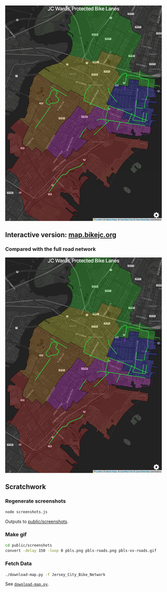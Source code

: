 [![Jersey City Protected Bike Lane + Ward Map](./public/screenshots/pbls.png)](https://map.bikejc.org)

## Interactive version: [map.bikejc.org](https://map.bikejc.org)

### Compared with the full road network <a id="pbls-vs-roads"></a>

![](public/screenshots/pbls-vs-roads.gif)

## Scratchwork

### Regenerate screenshots
```bash
node screenshots.js
```
Outputs to [public/screenshots](./public/screenshots).

### Make gif
```bash
cd public/screenshots
convert -delay 150 -loop 0 pbls.png pbls-roads.png pbls-vs-roads.gif
```

### Fetch Data
```bash
./download-map.py -f Jersey_City_Bike_Network
```
See [`download-map.py`](./download-map.py).
